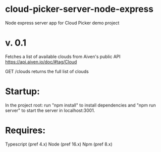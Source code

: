 # cloud-picker-server-node-express
Node express server app for Cloud Picker demo project

# v. 0.1

Fetches a list of available clouds from Aiven's public API https://api.aiven.io/doc/#tag/Cloud

GET /clouds returns the full list of clouds

# Startup:

In the project root: run "npm install" to install dependencies and "npm run server" to start the server in localhost:3001.

# Requires:
Typescript (pref 4.x)
Node (pref 16.x)
Npm (pref 8.x)
